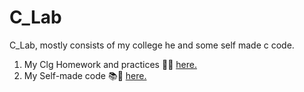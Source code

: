 # C_Lab
C_Lab, mostly consists of my college he and some self made c code.

1. My Clg Homework and practices 👨‍💻 [here.](College_hw)
1. My Self-made code 📚💽 [here.]()
